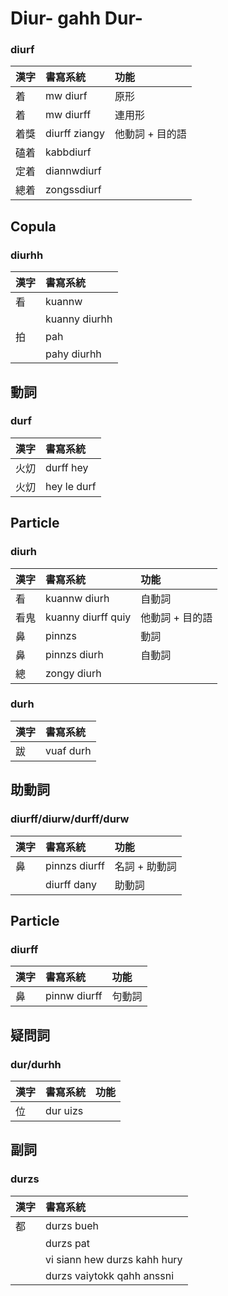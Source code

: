 # Diur- gahh Dur-

### diurf

| 漢字 | 書寫系統 | 功能 |
| :--- | :--- | :--- |
| 着 | mw diurf | 原形 |
| 着 | mw diurff | 連用形 |
| 着獎 | diurff ziangy | 他動詞 + 目的語 |
| 磕着| kabbdiurf | |
| 定着 | diannwdiurf | |
| 總着 | zongssdiurf | |

## Copula

### diurhh

| 漢字 | 書寫系統 |
| :--- | :--- |
| 看 | kuannw |
| | kuanny diurhh |
| 拍 | pah |
| | pahy diurhh |

## 動詞

### durf

| 漢字 | 書寫系統 |
| :--- | :--- |
| 火灱 | durff hey |
| 火灱 | hey le durf |

## Particle

### diurh

| 漢字 | 書寫系統 | 功能 |
| :--- | :--- | :--- |
| 看 | kuannw diurh | 自動詞 |
| 看鬼 | kuanny diurff quiy | 他動詞 + 目的語 |
| 鼻 | pinnzs | 動詞 |
| 鼻 | pinnzs diurh | 自動詞 |
| 總 | zongy diurh ||

### durh

| 漢字 | 書寫系統 |
| :--- | :--- |
| 跋 | vuaf durh |

## 助動詞

### diurff/diurw/durff/durw

| 漢字 | 書寫系統 | 功能 |
| :--- | :--- | :--- |
| 鼻 | pinnzs diurff | 名詞 + 助動詞 |
| | diurff dany | 助動詞 |

## Particle

### diurff

| 漢字 | 書寫系統 | 功能 |
| :--- | :--- | :--- |
| 鼻 | pinnw diurff | 句動詞 |

## 疑問詞

### dur/durhh

| 漢字 | 書寫系統 | 功能 |
| :--- | :--- | :--- |
| 位 | dur uizs |  |

## 副詞

### durzs

| 漢字 | 書寫系統 |
| :--- | :--- |
| 都 | durzs bueh |
| | durzs pat |
| | vi siann hew durzs kahh hury |
| | durzs vaiytokk qahh anssni |
